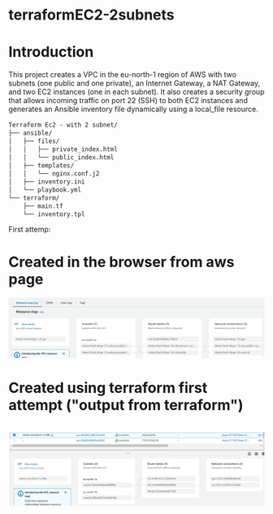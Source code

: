 # terraformEC2-2subnets

# Introduction
This project  creates a VPC in the eu-north-1 region of AWS with two subnets (one public and one private), an Internet Gateway, a NAT Gateway, and two EC2 instances (one in each subnet). It also creates a security group that allows incoming traffic on port 22 (SSH) to both EC2 instances and generates an Ansible inventory file dynamically using a local_file resource.
<br>


```
Terraform Ec2 - with 2 subnet/
├── ansible/
│   ├── files/
│   │   ├── private_index.html
│   │   └── public_index.html
│   ├── templates/
│   │   └── nginx.conf.j2
│   ├── inventory.ini
│   └── playbook.yml
└── terraform/
    ├── main.tf
    └── inventory.tpl

```



First attemp:

# Created in the browser from  aws page
<img src="./REsouceMap-browser.PNG"> 

<br>

# Created using terraform first attempt ("output from terraform")
<br>
<img src="./REsouceMap-terraform.PNG"> 
